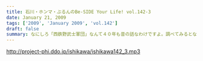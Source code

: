```yaml
---
title: 石川・ホンマ・ぶるんのBe-SIDE Your Life! vol.142-3
date: January 21, 2009
tags: ['2009', 'January 2009', 'vol.142']
draft: false
summary: なにしろ「西鉄野武士軍団」なんて４０年も昔の話なわけですよ。調べてみるとなかなかオモシロイ！昭和のプロ野球って感じですが、それを引き合いにだす平成２１年のポッドキャストの収録現場って・・・NAMAE
---
```


http://project-phi.ddo.jp/ishikawa/ishikawa142_3.mp3